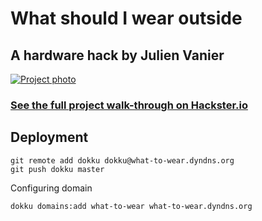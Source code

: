 # What should I wear outside
## A hardware hack by Julien Vanier

[![Project photo](images/finished_2.jpg)][1]

### [See the full project walk-through on Hackster.io][1]

## Deployment

```
git remote add dokku dokku@what-to-wear.dyndns.org
git push dokku master
```

Configuring domain
```
dokku domains:add what-to-wear what-to-wear.dyndns.org
```

[1]: https://www.hackster.io/monkbroc/what-should-i-wear-outside-81b6e4
